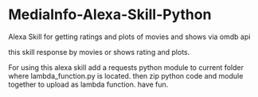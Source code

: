 # MediaInfo-Alexa-Skill-Python
Alexa Skill for getting ratings and plots of movies and shows via omdb api

this skill response by movies or shows rating and plots.

For using this alexa skill add a requests python module to current folder where lambda_function.py is located.
then zip python code and module together to upload as lambda function.   have fun.
